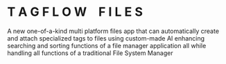# T A G F L O W &ensp; F I L E S
A new one-of-a-kind multi platform files app that can automatically create and attach specialized tags to files using custom-made AI enhancing searching and sorting functions of a file manager application all while handling all functions of a traditional File System Manager

